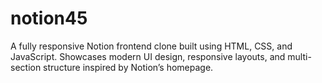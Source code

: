 # notion45
A fully responsive Notion frontend clone built using HTML, CSS, and JavaScript. Showcases modern UI design, responsive layouts, and multi-section structure inspired by Notion’s homepage.
